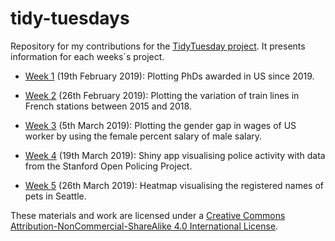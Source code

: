 # tidy-tuesdays


Repository for my contributions for the [TidyTuesday project](https://github.com/rfordatascience/tidytuesday). It presents information for each weeks´s project.

- [Week 1](https://github.com/edugonzaloalmorox/tidy-tuesdays/tree/master/week_19_02_2019) (19th February 2019): Plotting PhDs awarded in US since 2019.

- [Week 2](https://github.com/rfordatascience/tidytuesday/tree/master/data/2019/2019-02-26) (26th February 2019): Plotting the variation of train lines in French stations between 2015 and 2018.

- [Week 3](https://github.com/rfordatascience/tidytuesday/tree/master/data/2019/2019-03-05) (5th March 2019): Plotting the gender gap in wages of US worker by using the female percent salary of male salary.

- [Week 4](https://github.com/rfordatascience/tidytuesday/tree/master/data/2019/2019-03-19) (19th March 2019): Shiny app visualising police activity with data from the Stanford Open Policing Project.

- [Week 5](https://github.com/rfordatascience/tidytuesday/tree/master/data/2019/2019-03-26) (26th March 2019): Heatmap visualising the registered names of pets in Seattle.


These materials and work are licensed under a [Creative Commons Attribution-NonCommercial-ShareAlike 4.0 International License](https://creativecommons.org/licenses/by-nc-sa/4.0/).
